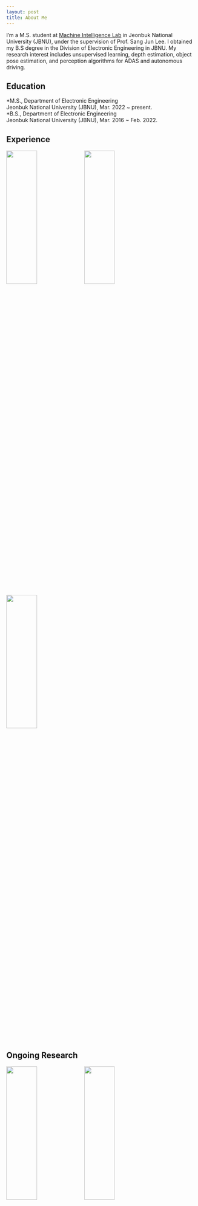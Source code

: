 ```yaml
---
layout: post
title: About Me
---
```


I’m a M.S. student at  [Machine Intelligence Lab](https://sites.google.com/view/miljbnu) in Jeonbuk National University (JBNU), under the supervision of Prof. Sang Jun Lee. I obtained my B.S degree in the Division of Electronic Engineering in JBNU. My research interest includes unsupervised learning, depth estimation, object pose estimation, and perception algorithms for ADAS and autonomous driving.  

## Education

*M.S., Department of Electronic Engineering  
  Jeonbuk National University (JBNU), Mar. 2022 ~ present.  
*B.S., Department of Electronic Engineering  
  Jeonbuk National University (JBNU), Mar. 2016 ~ Feb. 2022.  

## Experience
 
<img src="https://ji-min-song.github.io/images/mobile robot/SLAM&Navigation.gif" width="40%" height="30%">  
<img src="https://ji-min-song.github.io/images/face tracking/face tracking.gif" width="40%" height="30%">  
<img src="https://ji-min-song.github.io/images/webOS/drowsiness estimation.gif" width="40%" height="30%">  

## Ongoing Research
 
<img src="https://ji-min-song.github.io/images/depth estimation/depth estimation demo.gif" width="40%" height="30%">  
<img src="https://ji-min-song.github.io/images/object pose estimation/object pose estimation demo.gif" width="40%" height="30%">
<img src="https://ji-min-song.github.io/images/object pose estimation/object pose estimation structure.gif" width="40%" height="30%">  
  
## Publications and Preprints
  
## Awards and Honors
  
Jeonbuk National University, Capstone design contest, June. 2021.  
Jeonbuk National University, the Division of Electronic Engineering E<sup>2</sup> System design contest, July. 2021.  
Seoul National University of Science and Technology, International Robot Contest, October. 2021.  
LG Electronics, 19th Embeded Software contest sector of webOS, December. 2021.  

